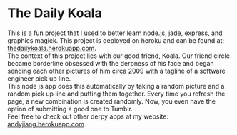 The Daily Koala
=============

This is a fun project that I used to better learn node.js, jade, express, and graphics magick. This project is deployed on heroku and can be found at:
<a href="http://thedailykoala.herokuapp.com">thedailykoala.herokuapp.com</a>.
<br>
The context of this project lies with our good friend, Koala. Our friend circle became borderline obsessed with the derpness of his face and began sending each other pictures of him circa 2009 with a tagline of a software engineer pick up line.
<br>
This node js app does this automatically by taking a random picture and a random pick up line and putting them together. Every time you refresh the page, a new combination is created randomly. Now, you even have the option of submitting a good one to Tumblr.
<br>
Feel free to check out other derpy apps at my website: <a href="http://andyjiang.herokuapp.com">andyjiang.herokuapp.com</a>.